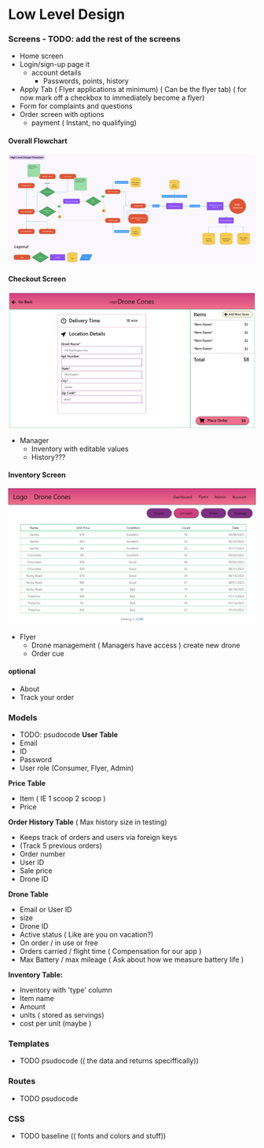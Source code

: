 # Low Level Design

### Screens - TODO: add the rest of the screens
- Home screen 
- Login/sign-up page it 
    - account details 
        - Passwords, points, history 
- Apply Tab ( Flyer applications at minimum) ( Can be the flyer tab)  ( for now mark off a checkbox to immediately become a flyer)
- Form for complaints and questions 
- Order screen with options 
    - payment ( Instant, no qualifying)
#### Overall Flowchart
![Overall Flowchart](md_images/Figma_Diagram.png)
#### Checkout Screen
![Checkout Screen](md_images/checkout_screen.png)
- Manager 
    - Inventory with editable values 
    - History???
#### Inventory Screen
![Inventory Screen](md_images/inventory_screen.jpg)
- Flyer 
    - Drone management ( Managers have access ) create new drone 
    - Order cue 
#### optional 
- About 
-   Track your order 

### Models 
- TODO: psudocode
**User Table**
- Email
- ID 
- Password
- User role (Consumer, Flyer, Admin)

**Price Table**
- Item  ( IE 1 scoop 2 scoop )
- Price 

**Order History Table**
( Max history size in testing)
- Keeps track of orders and users via foreign keys
- (Track 5 previous orders)
- Order number 
- User ID 
- Sale price 
- Drone ID

**Drone Table**
- Email or User ID 
- size 
- Drone ID
- Active status ( Like are you on vacation?)
- On order / in use or free 
- Orders carried / flight time  ( Compensation for our app )
- Max Battery / max mileage ( Ask about how we measure battery life )

**Inventory Table:**
- Inventory with 'type' column
- Item name 
- Amount 
- units ( stored as servings) 
- cost per unit (maybe )

### Templates 
- TODO psudocode (( the data and returns speciffically))

### Routes
- TODO psudocode

### CSS
 - TODO baseline (( fonts and colors and stuff))
